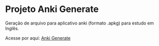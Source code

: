 # Projeto Anki Generate

Geração de arquivo para aplicativo anki (formato .apkg) para estudo em Inglês.

Acesse por aqui: <a href="https://anki-generate.streamlit.app/">Anki Generate<a/>
